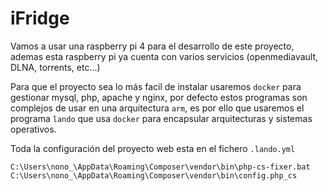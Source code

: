 # iFridge

Vamos a usar una raspberry pi 4 para el desarrollo de este proyecto, ademas esta raspberry pi ya cuenta con varios servicios (openmediavault, DLNA, torrents, etc...) 

Para que el proyecto sea lo más facil de instalar usaremos `docker` para gestionar mysql, php, apache y nginx, por defecto estos programas son complejos de usar en una arquitectura `arm`, es por ello que usaremos el programa `lando` que usa `docker` para encapsular arquitecturas y sistemas operativos.

Toda la configuración del proyecto web esta en el fichero `.lando.yml`


```
C:\Users\nono_\AppData\Roaming\Composer\vendor\bin\php-cs-fixer.bat
C:\Users\nono_\AppData\Roaming\Composer\vendor\bin\config.php_cs
```